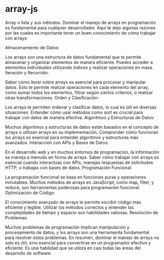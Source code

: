 # array-js
Array o lista y sus métodos.
Dominar el manejo de arrays en programación es fundamental para cualquier desarrollador. Aquí te dejo algunas razones por las cuales es importante tener un buen conocimiento de cómo trabajar con arrays:

Almacenamiento de Datos:

Los arrays son una estructura de datos fundamental que te permite almacenar y organizar elementos de manera eficiente. Puedes acceder a elementos individuales utilizando índices y realizar operaciones en masa.
Iteración y Recorrido:

Saber cómo iterar sobre arrays es esencial para procesar y manipular datos. Esto te permite realizar operaciones en cada elemento del array, como sumar todos los elementos, filtrar según ciertos criterios, o realizar otras transformaciones.
Orden y Clasificación:

Los arrays te permiten ordenar y clasificar datos, lo cual es útil en diversas situaciones. Entender cómo usar métodos como sort es crucial para trabajar con datos de manera efectiva.
Algoritmos y Estructuras de Datos:

Muchos algoritmos y estructuras de datos están basados en el concepto de arrays o utilizan arrays en su implementación. Comprender cómo funcionan los arrays es esencial para entender algoritmos y estructuras más avanzados.
Interacción con APIs y Bases de Datos:

En el desarrollo web y en muchos entornos de programación, la información se maneja a menudo en forma de arrays. Saber cómo trabajar con arrays es esencial cuando interactúas con APIs, manejas respuestas de solicitudes HTTP, o trabajas con bases de datos.
Programación Funcional:

La programación funcional se basa en funciones puras y operaciones inmutables. Muchos métodos de arrays en JavaScript, como map, filter, y reduce, son herramientas poderosas para programación funcional.
Optimización de Código:

El conocimiento avanzado de arrays te permite escribir código más eficiente y legible. Utilizar los métodos correctos y entender las complejidades de tiempo y espacio son habilidades valiosas.
Resolución de Problemas:

Muchos problemas de programación implican manipulación y procesamiento de datos, y los arrays son una herramienta fundamental para resolver estos problemas.
En resumen, dominar el manejo de arrays no solo es útil, sino esencial para convertirse en un programador efectivo y eficiente. Es una habilidad que se utiliza en casi todas las áreas del desarrollo de software.
